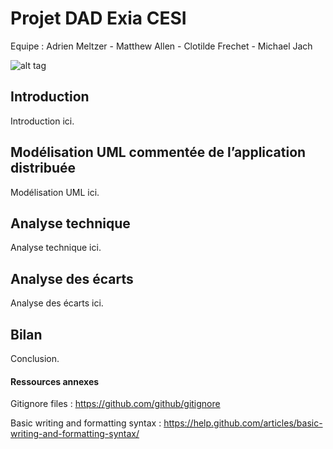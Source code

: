 # Projet DAD Exia CESI
Equipe : Adrien Meltzer - Matthew Allen - Clotilde Frechet - Michael Jach

![alt tag](https://github.com/adrienelium/Projet-BI/blob/master/MadeInExiaCesi.jpg)

## Introduction
Introduction ici.
## Modélisation UML commentée de l’application distribuée
Modélisation UML ici.
## Analyse technique
Analyse technique ici.
## Analyse des écarts
Analyse des écarts ici.
## Bilan
Conclusion.

#### Ressources annexes
Gitignore files : https://github.com/github/gitignore

Basic writing and formatting syntax : https://help.github.com/articles/basic-writing-and-formatting-syntax/
